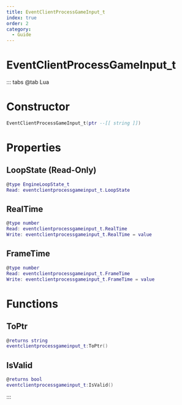 ```yaml
---
title: EventClientProcessGameInput_t
index: true
order: 2
category:
  - Guide
---
```


# EventClientProcessGameInput_t

::: tabs
@tab Lua
# Constructor
```lua
EventClientProcessGameInput_t(ptr --[[ string ]])
```
# Properties
## LoopState (Read-Only)
```lua
@type EngineLoopState_t
Read: eventclientprocessgameinput_t.LoopState
```
## RealTime 
```lua
@type number
Read: eventclientprocessgameinput_t.RealTime
Write: eventclientprocessgameinput_t.RealTime = value
```
## FrameTime 
```lua
@type number
Read: eventclientprocessgameinput_t.FrameTime
Write: eventclientprocessgameinput_t.FrameTime = value
```
# Functions
## ToPtr
```lua
@returns string
eventclientprocessgameinput_t:ToPtr()
```
## IsValid
```lua
@returns bool
eventclientprocessgameinput_t:IsValid()
```

:::